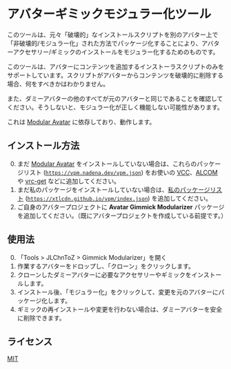 # アバターギミックモジュラー化ツール

このツールは、元々「破壊的」なインストールスクリプトを別のアバター上で「非破壊的/モジュラー化」された方法でパッケージ化することにより、アバターアクセサリー/ギミックのインストールをモジュラー化するためのものです。

このツールは、アバターにコンテンツを追加するインストーラスクリプトのみをサポートしています。スクリプトがアバターからコンテンツを破壊的に削除する場合、何をすべきかはわかりません。

また、ダミーアバターの他のすべてが元のアバターと同じであることを確認してください。そうしないと、モジュラー化が正しく機能しない可能性があります。

これは [Modular Avatar](https://modular-avatar.nadena.dev/) に依存しており、動作します。

## インストール方法

0. まだ [Modular Avatar](https://modular-avatar.nadena.dev/) をインストールしていない場合は、これらのパッケージリスト ([`https://vpm.nadena.dev/vpm.json`](vcc://vpm/addRepo?url=https://vpm.nadena.dev/vpm.json)) をお使いの [VCC](https://vcc.docs.vrchat.com/)、[ALCOM](https://vrc-get.anatawa12.com/alcom/) や [vrc-get](https://github.com/vrc-get/vrc-get) などに追加してください。  
1. まだ私のパッケージをインストールしていない場合は、[私のパッケージリスト](https://xtlcdn.github.io/vpm/) ([`https://xtlcdn.github.io/vpm/index.json`](vcc://vpm/addRepo?url=https://xtlcdn.github.io/vpm/index.json)) を追加してください。  
2. ご自身のアバタープロジェクトに **Avatar Gimmick Modularizer** パッケージを追加してください。（既にアバタープロジェクトを作成している前提です。）

## 使用法

0. 「Tools > JLChnToZ > Gimmick Modularizer」を開く
1. 作業するアバターをドロップし、「クローン」をクリックします。
2. クローンしたダミーアバターに必要なアクセサリーやギミックをインストールします。
3. インストール後、「モジュラー化」をクリックして、変更を元のアバターにパッケージ化します。
4. ギミックの再インストールや変更を行わない場合は、ダミーアバターを安全に削除できます。

## ライセンス

[MIT](LICENSE)
